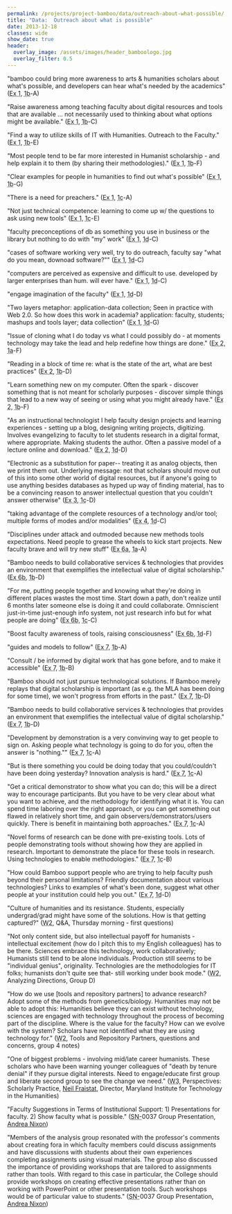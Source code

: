 ```yaml
---
permalink: /projects/project-bamboo/data/outreach-about-what-possible/
title: "Data:  Outreach about what is possible"
date: 2013-12-18
classes: wide
show_date: true
header:
  overlay_image: /assets/images/header_bamboologo.jpg
  overlay_filter: 0.5
---
```

<p>"bamboo could bring more awareness to arts &amp; humanities scholars about what's possible, and developers can hear what's needed by the academics" (<span accomplish="" bamboo="" class="glossary-term" do="" hope="" title="Initial Impressions and Questions: " what="" will="" you=""><abbr accomplish="" bamboo="" do="" hope="" title="Initial Impressions and Questions: " what="" will="" you="">Ex 1</abbr></span>, <span class="glossary-term" title="Workshop 1b (Chicago; May 15-17, 2008), Understanding Arts and Humanities Scholarship, brought together interested parties from across the globe to discuss how they work, what challenges they face, and how Bamboo could make their jobs easier."><abbr title="Workshop 1b (Chicago; May 15-17, 2008), Understanding Arts and Humanities Scholarship, brought together interested parties from across the globe to discuss how they work, what challenges they face, and how Bamboo could make their jobs easier.">1b</abbr></span>-A)</p>

<p>"Raise awareness among teaching faculty about digital resources and tools that are available ... not necessarily used to thinking about what options might be available." (<span accomplish="" bamboo="" class="glossary-term" do="" hope="" title="Initial Impressions and Questions: " what="" will="" you=""><abbr accomplish="" bamboo="" do="" hope="" title="Initial Impressions and Questions: " what="" will="" you="">Ex 1</abbr></span>, <span class="glossary-term" title="Workshop 1b (Chicago; May 15-17, 2008), Understanding Arts and Humanities Scholarship, brought together interested parties from across the globe to discuss how they work, what challenges they face, and how Bamboo could make their jobs easier."><abbr title="Workshop 1b (Chicago; May 15-17, 2008), Understanding Arts and Humanities Scholarship, brought together interested parties from across the globe to discuss how they work, what challenges they face, and how Bamboo could make their jobs easier.">1b</abbr></span>-C)</p>

<p>"Find a way to utilize skills of IT with Humanities. Outreach to the Faculty." (<span accomplish="" bamboo="" class="glossary-term" do="" hope="" title="Initial Impressions and Questions: " what="" will="" you=""><abbr accomplish="" bamboo="" do="" hope="" title="Initial Impressions and Questions: " what="" will="" you="">Ex 1</abbr></span>, <span class="glossary-term" title="Workshop 1b (Chicago; May 15-17, 2008), Understanding Arts and Humanities Scholarship, brought together interested parties from across the globe to discuss how they work, what challenges they face, and how Bamboo could make their jobs easier."><abbr title="Workshop 1b (Chicago; May 15-17, 2008), Understanding Arts and Humanities Scholarship, brought together interested parties from across the globe to discuss how they work, what challenges they face, and how Bamboo could make their jobs easier.">1b</abbr></span>-E)</p>

<p>"Most people tend to be far more interested in Humanist scholarship - and help explain it to them (by sharing their methodologies)." (<span accomplish="" bamboo="" class="glossary-term" do="" hope="" title="Initial Impressions and Questions: " what="" will="" you=""><abbr accomplish="" bamboo="" do="" hope="" title="Initial Impressions and Questions: " what="" will="" you="">Ex 1</abbr></span>, <span class="glossary-term" title="Workshop 1b (Chicago; May 15-17, 2008), Understanding Arts and Humanities Scholarship, brought together interested parties from across the globe to discuss how they work, what challenges they face, and how Bamboo could make their jobs easier."><abbr title="Workshop 1b (Chicago; May 15-17, 2008), Understanding Arts and Humanities Scholarship, brought together interested parties from across the globe to discuss how they work, what challenges they face, and how Bamboo could make their jobs easier.">1b</abbr></span>-F)</p>

<p>"Clear examples for people in humanities to find out what's possible" (<span accomplish="" bamboo="" class="glossary-term" do="" hope="" title="Initial Impressions and Questions: " what="" will="" you=""><abbr accomplish="" bamboo="" do="" hope="" title="Initial Impressions and Questions: " what="" will="" you="">Ex 1</abbr></span>, <span class="glossary-term" title="Workshop 1b (Chicago; May 15-17, 2008), Understanding Arts and Humanities Scholarship, brought together interested parties from across the globe to discuss how they work, what challenges they face, and how Bamboo could make their jobs easier."><abbr title="Workshop 1b (Chicago; May 15-17, 2008), Understanding Arts and Humanities Scholarship, brought together interested parties from across the globe to discuss how they work, what challenges they face, and how Bamboo could make their jobs easier.">1b</abbr></span>-G)</p>

<p>"There is a need for preachers." (<span accomplish="" bamboo="" class="glossary-term" do="" hope="" title="Initial Impressions and Questions: " what="" will="" you=""><abbr accomplish="" bamboo="" do="" hope="" title="Initial Impressions and Questions: " what="" will="" you="">Ex 1</abbr></span>, <span class="glossary-term" title="Workshop 1c (Paris; June 9-11, 2008), Understanding Arts and Humanities Scholarship, brought together interested parties from across the globe to discuss how they work, what challenges they face, and how Bamboo could make their jobs easier."><abbr title="Workshop 1c (Paris; June 9-11, 2008), Understanding Arts and Humanities Scholarship, brought together interested parties from across the globe to discuss how they work, what challenges they face, and how Bamboo could make their jobs easier.">1c</abbr></span>-A)</p>

<p>"Not just technical competence: learning to come up w/ the questions to ask using new tools" (<span accomplish="" bamboo="" class="glossary-term" do="" hope="" title="Initial Impressions and Questions: " what="" will="" you=""><abbr accomplish="" bamboo="" do="" hope="" title="Initial Impressions and Questions: " what="" will="" you="">Ex 1</abbr></span>, <span class="glossary-term" title="Workshop 1c (Paris; June 9-11, 2008), Understanding Arts and Humanities Scholarship, brought together interested parties from across the globe to discuss how they work, what challenges they face, and how Bamboo could make their jobs easier."><abbr title="Workshop 1c (Paris; June 9-11, 2008), Understanding Arts and Humanities Scholarship, brought together interested parties from across the globe to discuss how they work, what challenges they face, and how Bamboo could make their jobs easier.">1c</abbr></span>-E)</p>

<p>"faculty preconceptions of db as something you use in business or the library but nothing to do with "my" work" (<span accomplish="" bamboo="" class="glossary-term" do="" hope="" title="Initial Impressions and Questions: " what="" will="" you=""><abbr accomplish="" bamboo="" do="" hope="" title="Initial Impressions and Questions: " what="" will="" you="">Ex 1</abbr></span>, <span class="glossary-term" title="Workshop 1d (Princeton; July 14-16, 2008), Understanding Arts and Humanities Scholarship, brought together interested parties from across the globe to discuss how they work, what challenges they face, and how Bamboo could make their jobs easier."><abbr title="Workshop 1d (Princeton; July 14-16, 2008), Understanding Arts and Humanities Scholarship, brought together interested parties from across the globe to discuss how they work, what challenges they face, and how Bamboo could make their jobs easier.">1d</abbr></span>-C)</p>

<p>"cases of software working very well, try to do outreach, faculty say "what do you mean, downoad software?"" (<span accomplish="" bamboo="" class="glossary-term" do="" hope="" title="Initial Impressions and Questions: " what="" will="" you=""><abbr accomplish="" bamboo="" do="" hope="" title="Initial Impressions and Questions: " what="" will="" you="">Ex 1</abbr></span>, <span class="glossary-term" title="Workshop 1d (Princeton; July 14-16, 2008), Understanding Arts and Humanities Scholarship, brought together interested parties from across the globe to discuss how they work, what challenges they face, and how Bamboo could make their jobs easier."><abbr title="Workshop 1d (Princeton; July 14-16, 2008), Understanding Arts and Humanities Scholarship, brought together interested parties from across the globe to discuss how they work, what challenges they face, and how Bamboo could make their jobs easier.">1d</abbr></span>-C)</p>

<p>"computers are perceived as expensive and difficult to use. developed by larger enterprises than hum. will ever have." (<span accomplish="" bamboo="" class="glossary-term" do="" hope="" title="Initial Impressions and Questions: " what="" will="" you=""><abbr accomplish="" bamboo="" do="" hope="" title="Initial Impressions and Questions: " what="" will="" you="">Ex 1</abbr></span>, <span class="glossary-term" title="Workshop 1d (Princeton; July 14-16, 2008), Understanding Arts and Humanities Scholarship, brought together interested parties from across the globe to discuss how they work, what challenges they face, and how Bamboo could make their jobs easier."><abbr title="Workshop 1d (Princeton; July 14-16, 2008), Understanding Arts and Humanities Scholarship, brought together interested parties from across the globe to discuss how they work, what challenges they face, and how Bamboo could make their jobs easier.">1d</abbr></span>-C)</p>

<p>"engage imagination of the faculty" (<span accomplish="" bamboo="" class="glossary-term" do="" hope="" title="Initial Impressions and Questions: " what="" will="" you=""><abbr accomplish="" bamboo="" do="" hope="" title="Initial Impressions and Questions: " what="" will="" you="">Ex 1</abbr></span>, <span class="glossary-term" title="Workshop 1d (Princeton; July 14-16, 2008), Understanding Arts and Humanities Scholarship, brought together interested parties from across the globe to discuss how they work, what challenges they face, and how Bamboo could make their jobs easier."><abbr title="Workshop 1d (Princeton; July 14-16, 2008), Understanding Arts and Humanities Scholarship, brought together interested parties from across the globe to discuss how they work, what challenges they face, and how Bamboo could make their jobs easier.">1d</abbr></span>-D)</p>

<p>"Two layers metaphor: application-data collection; Seen in practice with Web 2.0. So how does this work in academia? application: faculty, students; mashups and tools layer; data collection" (<span accomplish="" bamboo="" class="glossary-term" do="" hope="" title="Initial Impressions and Questions: " what="" will="" you=""><abbr accomplish="" bamboo="" do="" hope="" title="Initial Impressions and Questions: " what="" will="" you="">Ex 1</abbr></span>, <span class="glossary-term" title="Workshop 1d (Princeton; July 14-16, 2008), Understanding Arts and Humanities Scholarship, brought together interested parties from across the globe to discuss how they work, what challenges they face, and how Bamboo could make their jobs easier."><abbr title="Workshop 1d (Princeton; July 14-16, 2008), Understanding Arts and Humanities Scholarship, brought together interested parties from across the globe to discuss how they work, what challenges they face, and how Bamboo could make their jobs easier.">1d</abbr></span>-G)</p>

<p>"Issue of cloning what I do today vs what I could possibly do - at moments technology may take the lead and help redefine how things are done." (<span a="" class="glossary-term" day="" during="" good="" really="" title="Exploring Scholarly Practice: "><abbr a="" day="" during="" good="" really="" title="Exploring Scholarly Practice: ">Ex 2</abbr></span>, <span class="glossary-term" title="Workshop 1a (Berkeley; April 28-30, 2008), Understanding Arts and Humanities Scholarship, brought together interested parties from across the globe to discuss how they work, what challenges they face, and how Bamboo could make their jobs easier."><abbr title="Workshop 1a (Berkeley; April 28-30, 2008), Understanding Arts and Humanities Scholarship, brought together interested parties from across the globe to discuss how they work, what challenges they face, and how Bamboo could make their jobs easier.">1a</abbr></span>-F)</p>

<p>"Reading in a block of time re: what is the state of the art, what are best practices" (<span a="" class="glossary-term" day="" during="" good="" really="" title="Exploring Scholarly Practice: "><abbr a="" day="" during="" good="" really="" title="Exploring Scholarly Practice: ">Ex 2</abbr></span>, <span class="glossary-term" title="Workshop 1b (Chicago; May 15-17, 2008), Understanding Arts and Humanities Scholarship, brought together interested parties from across the globe to discuss how they work, what challenges they face, and how Bamboo could make their jobs easier."><abbr title="Workshop 1b (Chicago; May 15-17, 2008), Understanding Arts and Humanities Scholarship, brought together interested parties from across the globe to discuss how they work, what challenges they face, and how Bamboo could make their jobs easier.">1b</abbr></span>-D)</p>

<p>"Learn something new on my computer. Often the spark - discover something that is not meant for scholarly purposes - discover simple things that lead to a new way of seeing or using what you might already have." (<span a="" class="glossary-term" day="" during="" good="" really="" title="Exploring Scholarly Practice: "><abbr a="" day="" during="" good="" really="" title="Exploring Scholarly Practice: ">Ex 2</abbr></span>, <span class="glossary-term" title="Workshop 1b (Chicago; May 15-17, 2008), Understanding Arts and Humanities Scholarship, brought together interested parties from across the globe to discuss how they work, what challenges they face, and how Bamboo could make their jobs easier."><abbr title="Workshop 1b (Chicago; May 15-17, 2008), Understanding Arts and Humanities Scholarship, brought together interested parties from across the globe to discuss how they work, what challenges they face, and how Bamboo could make their jobs easier.">1b</abbr></span>-F)</p>

<p>"As an instructional technologist I help faculty design projects and learning experiences - setting up a blog, designing writing projects, digitizing. Involves evangelizing to faculty to let students research in a digital format, where appropriate. Making students the author. Often a passive model of a lecture online and download." (<span a="" class="glossary-term" day="" during="" good="" really="" title="Exploring Scholarly Practice: "><abbr a="" day="" during="" good="" really="" title="Exploring Scholarly Practice: ">Ex 2</abbr></span>, <span class="glossary-term" title="Workshop 1d (Princeton; July 14-16, 2008), Understanding Arts and Humanities Scholarship, brought together interested parties from across the globe to discuss how they work, what challenges they face, and how Bamboo could make their jobs easier."><abbr title="Workshop 1d (Princeton; July 14-16, 2008), Understanding Arts and Humanities Scholarship, brought together interested parties from across the globe to discuss how they work, what challenges they face, and how Bamboo could make their jobs easier.">1d</abbr></span>-D)</p>

<p>"Electronic as a substitution for paper-- treating it as analog objects, then we print them out. Underlying message: not that scholars should move out of this into some other world of digital resources, but if anyone's going to use anything besides databases as hyped up way of finding material, has to be a convincing reason to answer intellectual question that you couldn't answer otherwise" (<span are="" class="glossary-term" common="" emerged="" exploration="" from="" have="" of="" practices="" scholarly="" that="" themes="" title="Common and Uncommon: " what="" your=""><abbr are="" common="" emerged="" exploration="" from="" have="" of="" practices="" scholarly="" that="" themes="" title="Common and Uncommon: " what="" your="">Ex 3</abbr></span>, <span class="glossary-term" title="Workshop 1c (Paris; June 9-11, 2008), Understanding Arts and Humanities Scholarship, brought together interested parties from across the globe to discuss how they work, what challenges they face, and how Bamboo could make their jobs easier."><abbr title="Workshop 1c (Paris; June 9-11, 2008), Understanding Arts and Humanities Scholarship, brought together interested parties from across the globe to discuss how they work, what challenges they face, and how Bamboo could make their jobs easier.">1c</abbr></span>-D)</p>

<p>"taking advantage of the complete resources of a technology and/or tool; multiple forms of modes and/or modalities" (<span are="" class="glossary-term" discrete="" in="" involved="" practices="" themes="" these="" title="Unpacking a Commonality: " what=""><abbr are="" discrete="" in="" involved="" practices="" themes="" these="" title="Unpacking a Commonality: " what="">Ex 4</abbr></span>, <span class="glossary-term" title="Workshop 1d (Princeton; July 14-16, 2008), Understanding Arts and Humanities Scholarship, brought together interested parties from across the globe to discuss how they work, what challenges they face, and how Bamboo could make their jobs easier."><abbr title="Workshop 1d (Princeton; July 14-16, 2008), Understanding Arts and Humanities Scholarship, brought together interested parties from across the globe to discuss how they work, what challenges they face, and how Bamboo could make their jobs easier.">1d</abbr></span>-C)</p>

<p>"Disciplines under attack and outmoded because new methods tools expectations. Need people to grease the wheels to kick start projects. New faculty brave and will try new stuff" (<span at="" class="glossary-term" graduate="" look="" new-hires="" or="" students="" title="Identify Future Scholarly Practices: " up-and-coming="" when="" you=""><abbr at="" graduate="" look="" new-hires="" or="" students="" title="Identify Future Scholarly Practices: " up-and-coming="" when="" you="">Ex 6a</abbr></span>, <span class="glossary-term" title="Workshop 1a (Berkeley; April 28-30, 2008), Understanding Arts and Humanities Scholarship, brought together interested parties from across the globe to discuss how they work, what challenges they face, and how Bamboo could make their jobs easier."><abbr title="Workshop 1a (Berkeley; April 28-30, 2008), Understanding Arts and Humanities Scholarship, brought together interested parties from across the globe to discuss how they work, what challenges they face, and how Bamboo could make their jobs easier.">1a</abbr></span>-A)</p>

<p>"Bamboo needs to build collaborative services &amp; technologies that provides an environment that exemplifies the intellectual value of digital scholarship." (<span a="" class="glossary-term" had="" if="" magic="" title="Magic wand: " wand="" you=""><abbr a="" had="" if="" magic="" title="Magic wand: " wand="" you="">Ex 6b</abbr></span>, <span class="glossary-term" title="Workshop 1b (Chicago; May 15-17, 2008), Understanding Arts and Humanities Scholarship, brought together interested parties from across the globe to discuss how they work, what challenges they face, and how Bamboo could make their jobs easier."><abbr title="Workshop 1b (Chicago; May 15-17, 2008), Understanding Arts and Humanities Scholarship, brought together interested parties from across the globe to discuss how they work, what challenges they face, and how Bamboo could make their jobs easier.">1b</abbr></span>-D)</p>

<p>"For me, putting people together and knowing what they're doing in different places wastes the most time. Start down a path, don't realize until 6 months later someone else is doing it and could collaborate. Omniscient just-in-time just-enough info system, not just research info but for what people are doing" (<span a="" class="glossary-term" had="" if="" magic="" title="Magic wand: " wand="" you=""><abbr a="" had="" if="" magic="" title="Magic wand: " wand="" you="">Ex 6b</abbr></span>, <span class="glossary-term" title="Workshop 1c (Paris; June 9-11, 2008), Understanding Arts and Humanities Scholarship, brought together interested parties from across the globe to discuss how they work, what challenges they face, and how Bamboo could make their jobs easier."><abbr title="Workshop 1c (Paris; June 9-11, 2008), Understanding Arts and Humanities Scholarship, brought together interested parties from across the globe to discuss how they work, what challenges they face, and how Bamboo could make their jobs easier.">1c</abbr></span>-C)</p>

<p>"Boost faculty awareness of tools, raising consciousness" (<span a="" class="glossary-term" had="" if="" magic="" title="Magic wand: " wand="" you=""><abbr a="" had="" if="" magic="" title="Magic wand: " wand="" you="">Ex 6b</abbr></span>, <span class="glossary-term" title="Workshop 1d (Princeton; July 14-16, 2008), Understanding Arts and Humanities Scholarship, brought together interested parties from across the globe to discuss how they work, what challenges they face, and how Bamboo could make their jobs easier."><abbr title="Workshop 1d (Princeton; July 14-16, 2008), Understanding Arts and Humanities Scholarship, brought together interested parties from across the globe to discuss how they work, what challenges they face, and how Bamboo could make their jobs easier.">1d</abbr></span>-F)</p>

<p>"guides and models to follow" (<span a="" activities="" and="" bamboo="" be="" best="" by="" class="glossary-term" consortial="" discuss="" effort="" explain="" future="" like="" practices="" supported="" think="" title="Opportunities for Bamboo: " which="" why.="" would="" you=""><abbr a="" activities="" and="" bamboo="" be="" best="" by="" consortial="" discuss="" effort="" explain="" future="" like="" practices="" supported="" think="" title="Opportunities for Bamboo: " which="" why.="" would="" you="">Ex 7</abbr></span>, <span class="glossary-term" title="Workshop 1b (Chicago; May 15-17, 2008), Understanding Arts and Humanities Scholarship, brought together interested parties from across the globe to discuss how they work, what challenges they face, and how Bamboo could make their jobs easier."><abbr title="Workshop 1b (Chicago; May 15-17, 2008), Understanding Arts and Humanities Scholarship, brought together interested parties from across the globe to discuss how they work, what challenges they face, and how Bamboo could make their jobs easier.">1b</abbr></span>-A)</p>

<p>"Consult / be informed by digital work that has gone before, and to make it accessible" (<span a="" activities="" and="" bamboo="" be="" best="" by="" class="glossary-term" consortial="" discuss="" effort="" explain="" future="" like="" practices="" supported="" think="" title="Opportunities for Bamboo: " which="" why.="" would="" you=""><abbr a="" activities="" and="" bamboo="" be="" best="" by="" consortial="" discuss="" effort="" explain="" future="" like="" practices="" supported="" think="" title="Opportunities for Bamboo: " which="" why.="" would="" you="">Ex 7</abbr></span>, <span class="glossary-term" title="Workshop 1b (Chicago; May 15-17, 2008), Understanding Arts and Humanities Scholarship, brought together interested parties from across the globe to discuss how they work, what challenges they face, and how Bamboo could make their jobs easier."><abbr title="Workshop 1b (Chicago; May 15-17, 2008), Understanding Arts and Humanities Scholarship, brought together interested parties from across the globe to discuss how they work, what challenges they face, and how Bamboo could make their jobs easier.">1b</abbr></span>-B)</p>

<p>"Bamboo should not just pursue technological solutions. If Bamboo merely replays that digital scholarship is important (as e.g. the MLA has been doing for some time), we won't progress from efforts in the past." (<span a="" activities="" and="" bamboo="" be="" best="" by="" class="glossary-term" consortial="" discuss="" effort="" explain="" future="" like="" practices="" supported="" think="" title="Opportunities for Bamboo: " which="" why.="" would="" you=""><abbr a="" activities="" and="" bamboo="" be="" best="" by="" consortial="" discuss="" effort="" explain="" future="" like="" practices="" supported="" think="" title="Opportunities for Bamboo: " which="" why.="" would="" you="">Ex 7</abbr></span>, <span class="glossary-term" title="Workshop 1b (Chicago; May 15-17, 2008), Understanding Arts and Humanities Scholarship, brought together interested parties from across the globe to discuss how they work, what challenges they face, and how Bamboo could make their jobs easier."><abbr title="Workshop 1b (Chicago; May 15-17, 2008), Understanding Arts and Humanities Scholarship, brought together interested parties from across the globe to discuss how they work, what challenges they face, and how Bamboo could make their jobs easier.">1b</abbr></span>-D)</p>

<p>"Bamboo needs to build collaborative services &amp; technologies that provides an environment that exemplifies the intellectual value of digital scholarship." (<span a="" activities="" and="" bamboo="" be="" best="" by="" class="glossary-term" consortial="" discuss="" effort="" explain="" future="" like="" practices="" supported="" think="" title="Opportunities for Bamboo: " which="" why.="" would="" you=""><abbr a="" activities="" and="" bamboo="" be="" best="" by="" consortial="" discuss="" effort="" explain="" future="" like="" practices="" supported="" think="" title="Opportunities for Bamboo: " which="" why.="" would="" you="">Ex 7</abbr></span>, <span class="glossary-term" title="Workshop 1b (Chicago; May 15-17, 2008), Understanding Arts and Humanities Scholarship, brought together interested parties from across the globe to discuss how they work, what challenges they face, and how Bamboo could make their jobs easier."><abbr title="Workshop 1b (Chicago; May 15-17, 2008), Understanding Arts and Humanities Scholarship, brought together interested parties from across the globe to discuss how they work, what challenges they face, and how Bamboo could make their jobs easier.">1b</abbr></span>-D)</p>

<p>"Development by demonstration is a very convinving way to get people to sign on. Asking people what technology is going to do for you, often the answer is "nothing."" (<span a="" activities="" and="" bamboo="" be="" best="" by="" class="glossary-term" consortial="" discuss="" effort="" explain="" future="" like="" practices="" supported="" think="" title="Opportunities for Bamboo: " which="" why.="" would="" you=""><abbr a="" activities="" and="" bamboo="" be="" best="" by="" consortial="" discuss="" effort="" explain="" future="" like="" practices="" supported="" think="" title="Opportunities for Bamboo: " which="" why.="" would="" you="">Ex 7</abbr></span>, <span class="glossary-term" title="Workshop 1c (Paris; June 9-11, 2008), Understanding Arts and Humanities Scholarship, brought together interested parties from across the globe to discuss how they work, what challenges they face, and how Bamboo could make their jobs easier."><abbr title="Workshop 1c (Paris; June 9-11, 2008), Understanding Arts and Humanities Scholarship, brought together interested parties from across the globe to discuss how they work, what challenges they face, and how Bamboo could make their jobs easier.">1c</abbr></span>-A)</p>

<p>"But is there something you could be doing today that you could/couldn't have been doing yesterday? Innovation analysis is hard." (<span a="" activities="" and="" bamboo="" be="" best="" by="" class="glossary-term" consortial="" discuss="" effort="" explain="" future="" like="" practices="" supported="" think="" title="Opportunities for Bamboo: " which="" why.="" would="" you=""><abbr a="" activities="" and="" bamboo="" be="" best="" by="" consortial="" discuss="" effort="" explain="" future="" like="" practices="" supported="" think="" title="Opportunities for Bamboo: " which="" why.="" would="" you="">Ex 7</abbr></span>, <span class="glossary-term" title="Workshop 1c (Paris; June 9-11, 2008), Understanding Arts and Humanities Scholarship, brought together interested parties from across the globe to discuss how they work, what challenges they face, and how Bamboo could make their jobs easier."><abbr title="Workshop 1c (Paris; June 9-11, 2008), Understanding Arts and Humanities Scholarship, brought together interested parties from across the globe to discuss how they work, what challenges they face, and how Bamboo could make their jobs easier.">1c</abbr></span>-A)</p>

<p>"Get a critical demonstrator to show what you can do; this will be a direct way to encourage participants. But you have to be very clear about what you want to achieve, and the methodology for identifying what it is. You can spend time laboring over the right approach, or you can get something out flawed in relatively short time, and gain observers/demonstrators/users quickly. There is benefit in maintaining both approaches." (<span a="" activities="" and="" bamboo="" be="" best="" by="" class="glossary-term" consortial="" discuss="" effort="" explain="" future="" like="" practices="" supported="" think="" title="Opportunities for Bamboo: " which="" why.="" would="" you=""><abbr a="" activities="" and="" bamboo="" be="" best="" by="" consortial="" discuss="" effort="" explain="" future="" like="" practices="" supported="" think="" title="Opportunities for Bamboo: " which="" why.="" would="" you="">Ex 7</abbr></span>, <span class="glossary-term" title="Workshop 1c (Paris; June 9-11, 2008), Understanding Arts and Humanities Scholarship, brought together interested parties from across the globe to discuss how they work, what challenges they face, and how Bamboo could make their jobs easier."><abbr title="Workshop 1c (Paris; June 9-11, 2008), Understanding Arts and Humanities Scholarship, brought together interested parties from across the globe to discuss how they work, what challenges they face, and how Bamboo could make their jobs easier.">1c</abbr></span>-A)</p>

<p>"Novel forms of research can be done with pre-existing tools. Lots of people demonstrating tools without showing how they are applied in research. Important to demonstrate the place for these tools in research. Using technologies to enable methodologies." (<span a="" activities="" and="" bamboo="" be="" best="" by="" class="glossary-term" consortial="" discuss="" effort="" explain="" future="" like="" practices="" supported="" think="" title="Opportunities for Bamboo: " which="" why.="" would="" you=""><abbr a="" activities="" and="" bamboo="" be="" best="" by="" consortial="" discuss="" effort="" explain="" future="" like="" practices="" supported="" think="" title="Opportunities for Bamboo: " which="" why.="" would="" you="">Ex 7</abbr></span>, <span class="glossary-term" title="Workshop 1c (Paris; June 9-11, 2008), Understanding Arts and Humanities Scholarship, brought together interested parties from across the globe to discuss how they work, what challenges they face, and how Bamboo could make their jobs easier."><abbr title="Workshop 1c (Paris; June 9-11, 2008), Understanding Arts and Humanities Scholarship, brought together interested parties from across the globe to discuss how they work, what challenges they face, and how Bamboo could make their jobs easier.">1c</abbr></span>-B)</p>

<p>"How could Bamboo support people who are trying to help faculty push beyond their personal limitations? Friendly documentation about various technologies? Links to examples of what's been done, suggest what other people at your institution could help you out." (<span a="" activities="" and="" bamboo="" be="" best="" by="" class="glossary-term" consortial="" discuss="" effort="" explain="" future="" like="" practices="" supported="" think="" title="Opportunities for Bamboo: " which="" why.="" would="" you=""><abbr a="" activities="" and="" bamboo="" be="" best="" by="" consortial="" discuss="" effort="" explain="" future="" like="" practices="" supported="" think="" title="Opportunities for Bamboo: " which="" why.="" would="" you="">Ex 7</abbr></span>, <span class="glossary-term" title="Workshop 1d (Princeton; July 14-16, 2008), Understanding Arts and Humanities Scholarship, brought together interested parties from across the globe to discuss how they work, what challenges they face, and how Bamboo could make their jobs easier."><abbr title="Workshop 1d (Princeton; July 14-16, 2008), Understanding Arts and Humanities Scholarship, brought together interested parties from across the globe to discuss how they work, what challenges they face, and how Bamboo could make their jobs easier.">1d</abbr></span>-D)</p>

<p>"Culture of humanities and its resistance. Students, especially undergrad/grad might have some of the solutions. How is that getting captured?" (<span class="glossary-term" title="Workshop 2 (Oct. 15-18, 2008) brought participants together to discuss the Directions that emerged from the data analysis conducted on the wiki. Participants suggested questions and issues for each Direction, and formed groups to delve further into their chosen Direction, including what aspects are within the scope of Project Bamboo, what Demonstrators would be helpful, and what the plan should be for the working group."><abbr title="Workshop 2 (Oct. 15-18, 2008) brought participants together to discuss the Directions that emerged from the data analysis conducted on the wiki. Participants suggested questions and issues for each Direction, and formed groups to delve further into their chosen Direction, including what aspects are within the scope of Project Bamboo, what Demonstrators would be helpful, and what the plan should be for the working group.">W2</abbr></span>, Q&amp;A, Thursday morning - first questions)</p>

<p>"Not only content side, but also intellectual payoff for humanists - intellectual excitement (how do I pitch this to my English colleagues) has to be there. Sciences embrace this technology, work collaboratively; Humanists still tend to be alone individuals. Production still seems to be "individual genius", originality. Technologies are the methodologies for IT folks; humanists don't quite see that- still working under book mode." (<span class="glossary-term" title="Workshop 2 (Oct. 15-18, 2008) brought participants together to discuss the Directions that emerged from the data analysis conducted on the wiki. Participants suggested questions and issues for each Direction, and formed groups to delve further into their chosen Direction, including what aspects are within the scope of Project Bamboo, what Demonstrators would be helpful, and what the plan should be for the working group."><abbr title="Workshop 2 (Oct. 15-18, 2008) brought participants together to discuss the Directions that emerged from the data analysis conducted on the wiki. Participants suggested questions and issues for each Direction, and formed groups to delve further into their chosen Direction, including what aspects are within the scope of Project Bamboo, what Demonstrators would be helpful, and what the plan should be for the working group.">W2</abbr></span>, Analyzing Directions, Group D)</p>

<p>"How do we use [tools and repository partners] to advance research? Adopt some of the methods from genetics/biology. Humanities may not be able to adopt this: Humanities believe they can exist without technology, sciences are engaged with technology throughout the process of becoming part of the discipline. Where is the value for the faculty? How can we evolve with the system? Scholars have not identified what they are using technology for." (<span class="glossary-term" title="Workshop 2 (Oct. 15-18, 2008) brought participants together to discuss the Directions that emerged from the data analysis conducted on the wiki. Participants suggested questions and issues for each Direction, and formed groups to delve further into their chosen Direction, including what aspects are within the scope of Project Bamboo, what Demonstrators would be helpful, and what the plan should be for the working group."><abbr title="Workshop 2 (Oct. 15-18, 2008) brought participants together to discuss the Directions that emerged from the data analysis conducted on the wiki. Participants suggested questions and issues for each Direction, and formed groups to delve further into their chosen Direction, including what aspects are within the scope of Project Bamboo, what Demonstrators would be helpful, and what the plan should be for the working group.">W2</abbr></span>, Tools and Repository Partners, questions and concerns, group 4 notes)</p>

<p>"One of biggest problems - involving mid/late career humanists. These scholars who have been warning younger colleagues of "death by tenure denial" if they pursue digital interests. Need to engage/educate first group and liberate second group to see the change we need." (<span class="glossary-term" title="Workshop 3 (January 12 - 14, 2009) built off the progress of the Working Groups. A straw consortial model for Project Bamboo was also introduced and discussed."><abbr title="Workshop 3 (January 12 - 14, 2009) built off the progress of the Working Groups. A straw consortial model for Project Bamboo was also introduced and discussed.">W3</abbr></span>, Perspectives: Scholarly Practice, <a href="http://www.linkedin.com/pub/neil-fraistat/12/780/b18">Neil Fraistat</a>, Director, Maryland Institute for Technology in the Humanities)</p>

<p>"Faculty Suggestions in Terms of Institutional Support: 1) Presentations for faculty. 2) Show faculty what is possible." (<span class="glossary-term" title="Scholarly Narratives emerged from W2, describing or exemplifying practices, work, tools and collaboration the community believed should impact and should be impacted by the work of Project Bamboo. Each narrative is intended to describe the work of one or many scholars considered to be part of their responsibility as an academic. Each contributed narrative was assigned a unique identifier."><abbr title="Scholarly Narratives emerged from W2, describing or exemplifying practices, work, tools and collaboration the community believed should impact and should be impacted by the work of Project Bamboo. Each narrative is intended to describe the work of one or many scholars considered to be part of their responsibility as an academic. Each contributed narrative was assigned a unique identifier.">SN-</abbr></span>0037 Group Presentation, <a href="http://www.linkedin.com/pub/andrea-nixon/9/712/309">Andrea Nixon</a>)</p>

<p>"Members of the analysis group resonated with the professor's comments about creating fora in which faculty members could discuss assignments and have discussions with students about their own experiences completing assignments using visual materials. The group also discussed the importance of providing workshops that are tailored to assignments rather than tools. With regard to this case in particular, the College should provide workshops on creating effective presentations rather than on working with PowerPoint or other presentation tools. Such workshops would be of particular value to students." (<span class="glossary-term" title="Scholarly Narratives emerged from W2, describing or exemplifying practices, work, tools and collaboration the community believed should impact and should be impacted by the work of Project Bamboo. Each narrative is intended to describe the work of one or many scholars considered to be part of their responsibility as an academic. Each contributed narrative was assigned a unique identifier."><abbr title="Scholarly Narratives emerged from W2, describing or exemplifying practices, work, tools and collaboration the community believed should impact and should be impacted by the work of Project Bamboo. Each narrative is intended to describe the work of one or many scholars considered to be part of their responsibility as an academic. Each contributed narrative was assigned a unique identifier.">SN-</abbr></span>0037 Group Presentation, <a href="http://www.linkedin.com/pub/andrea-nixon/9/712/309">Andrea Nixon</a>)</p>
